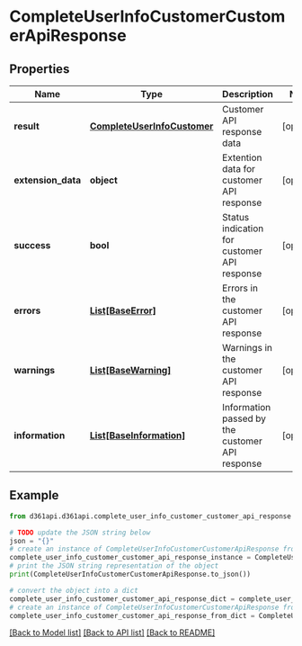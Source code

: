 # CompleteUserInfoCustomerCustomerApiResponse


## Properties

Name | Type | Description | Notes
------------ | ------------- | ------------- | -------------
**result** | [**CompleteUserInfoCustomer**](CompleteUserInfoCustomer.md) | Customer API response data | [optional] 
**extension_data** | **object** | Extention data for customer API response | [optional] 
**success** | **bool** | Status indication for customer API response | [optional] 
**errors** | [**List[BaseError]**](BaseError.md) | Errors in the customer API response | [optional] 
**warnings** | [**List[BaseWarning]**](BaseWarning.md) | Warnings in the customer API response | [optional] 
**information** | [**List[BaseInformation]**](BaseInformation.md) | Information passed by the customer API response | [optional] 

## Example

```python
from d361api.d361api.complete_user_info_customer_customer_api_response import CompleteUserInfoCustomerCustomerApiResponse

# TODO update the JSON string below
json = "{}"
# create an instance of CompleteUserInfoCustomerCustomerApiResponse from a JSON string
complete_user_info_customer_customer_api_response_instance = CompleteUserInfoCustomerCustomerApiResponse.from_json(json)
# print the JSON string representation of the object
print(CompleteUserInfoCustomerCustomerApiResponse.to_json())

# convert the object into a dict
complete_user_info_customer_customer_api_response_dict = complete_user_info_customer_customer_api_response_instance.to_dict()
# create an instance of CompleteUserInfoCustomerCustomerApiResponse from a dict
complete_user_info_customer_customer_api_response_from_dict = CompleteUserInfoCustomerCustomerApiResponse.from_dict(complete_user_info_customer_customer_api_response_dict)
```
[[Back to Model list]](../README.md#documentation-for-models) [[Back to API list]](../README.md#documentation-for-api-endpoints) [[Back to README]](../README.md)


